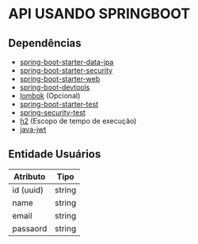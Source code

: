 # API USANDO SPRINGBOOT

## Dependências

- [spring-boot-starter-data-jpa](https://mvnrepository.com/artifact/org.springframework.boot/spring-boot-starter-data-jpa)
- [spring-boot-starter-security](https://mvnrepository.com/artifact/org.springframework.boot/spring-boot-starter-security)
- [spring-boot-starter-web](https://mvnrepository.com/artifact/org.springframework.boot/spring-boot-starter-web)
- [spring-boot-devtools](https://mvnrepository.com/artifact/org.springframework.boot/spring-boot-devtools)
- [lombok](https://mvnrepository.com/artifact/org.projectlombok/lombok) (Opcional)
- [spring-boot-starter-test](https://mvnrepository.com/artifact/org.springframework.boot/spring-boot-starter-test)
- [spring-security-test](https://mvnrepository.com/artifact/org.springframework.security/spring-security-test)
- [h2](https://mvnrepository.com/artifact/com.h2database/h2) (Escopo de tempo de execução)
- [java-jwt](https://mvnrepository.com/artifact/com.auth0/java-jwt/4.4.0)

## Entidade Usuários
| Atributo    | Tipo       |
|-------------|------------|
| id (uuid)   | string     |
| name        | string     |
| email       | string     |
| passaord    | string     |